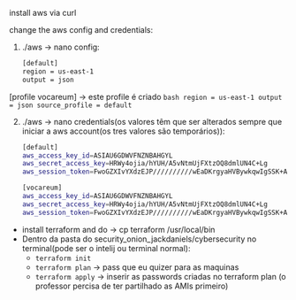 install aws via curl

change the aws config and credentials:
 1) ./aws -> nano config:
	```bash
	[default]
	region = us-east-1
	output = json
	```

[profile vocareum] -> este profile é criado 
	```bash
	region = us-east-1
	output = json
	source_profile = default
	```
	
 2) ./aws -> nano credentials(os valores têm que ser alterados sempre que iniciar a aws account(os tres valores são temporários)):
	```bash
	[default]
	aws_access_key_id=ASIAU6GDWVFNZNBAHGYL
	aws_secret_access_key=HRWy4ojia/hYUH/A5vNtmUjFXtzOQ8dmlUN4C+Lg
	aws_session_token=FwoGZXIvYXdzEJP//////////wEaDKrgyaHVBywkqwIgSSK+Af52dQmPAmrnD7dUG/zPBYMM4PCpbl7c20jxa/Qm2SHLaLJfz2SumDFD/vqYLr8Uf>
	```

	```bash
	[vocareum]
	aws_access_key_id=ASIAU6GDWVFNZNBAHGYL
	aws_secret_access_key=HRWy4ojia/hYUH/A5vNtmUjFXtzOQ8dmlUN4C+Lg
	aws_session_token=FwoGZXIvYXdzEJP//////////wEaDKrgyaHVBywkqwIgSSK+Af52dQmPAmrnD7dUG/zPBYMM4PCpbl7c20jxa/Qm2SHLaLJfz2SumDFD/vqYLr8Uf>
	```


- install terraform and do -> cp terraform /usr/local/bin
- Dentro da pasta do security_onion_jackdaniels/cybersecurity no terminal(pode ser o intelij ou terminal normal):
    - `terraform init`
    - `terraform plan` -> pass que eu quizer para as maquinas
    - `terraform apply` -> inserir as passwords criadas no terraform plan (o professor percisa de ter partilhado as AMIs primeiro)
